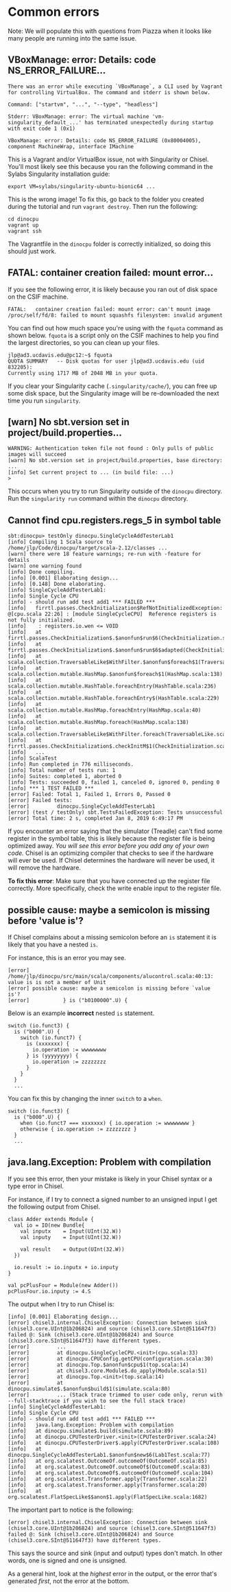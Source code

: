 # Common errors

Note: We will populate this with questions from Piazza when it looks like many people are running into the same issue.

## VBoxManage: error: Details: code NS_ERROR_FAILURE...

```
There was an error while executing `VBoxManage`, a CLI used by Vagrant
for controlling VirtualBox. The command and stderr is shown below.

Command: ["startvm", "...", "--type", "headless"]

Stderr: VBoxManage: error: The virtual machine 'vm-singularity_default_...' has terminated unexpectedly during startup with exit code 1 (0x1)

VBoxManage: error: Details: code NS_ERROR_FAILURE (0x80004005), component MachineWrap, interface IMachine
```

This is a Vagrant and/or VirtualBox issue, not with Singularity or Chisel.
You'll most likely see this because you ran the following command in the Sylabs Singularity installation guide:

```
export VM=sylabs/singularity-ubuntu-bionic64 ...
```

This is the wrong image!
To fix this, go back to the folder you created during the tutorial and run `vagrant destroy`.
Then run the following:

```
cd dinocpu
vagrant up
vagrant ssh
```

The Vagrantfile in the `dinocpu` folder is correctly initialized, so doing this should just work.

## FATAL: container creation failed: mount error...

If you see the following error, it is likely because you ran out of disk space on the CSIF machine.

```
FATAL:   container creation failed: mount error: can't mount image /proc/self/fd/8: failed to mount squashfs filesystem: invalid argument
```

You can find out how much space you're using with the `fquota` command as shown below.
`fquota` is a script only on the CSIF machines to help you find the largest directories, so you can clean up your files.

```
jlp@ad3.ucdavis.edu@pc12:~$ fquota
QUOTA SUMMARY   -- Disk quotas for user jlp@ad3.ucdavis.edu (uid 832205):
Currently using 1717 MB of 2048 MB in your quota.
```

If you clear your Singularity cache (`.singularity/cache/`), you can free up some disk space, but the Singularity image will be re-downloaded the next time you run `singularity`.

## [warn] No sbt.version set in project/build.properties...

```
WARNING: Authentication token file not found : Only pulls of public images will succeed
[warn] No sbt.version set in project/build.properties, base directory: ...
[info] Set current project to ... (in build file: ...)
>
```

This occurs when you try to run Singularity outside of the `dinocpu` directory.
Run the `singularity run` command within the `dinocpu` directory.

## Cannot find cpu.registers.regs_5 in symbol table

```
sbt:dinocpu> testOnly dinocpu.SingleCycleAddTesterLab1
[info] Compiling 1 Scala source to /home/jlp/Code/dinocpu/target/scala-2.12/classes ...
[warn] there were 18 feature warnings; re-run with -feature for details
[warn] one warning found
[info] Done compiling.
[info] [0.001] Elaborating design...
[info] [0.148] Done elaborating.
[info] SingleCycleAddTesterLab1:
[info] Single Cycle CPU
[info] - should run add test add1 *** FAILED ***
[info]   firrtl.passes.CheckInitialization$RefNotInitializedException: @[cpu.scala 22:26] : [module SingleCycleCPU]  Reference registers is not fully initialized.
[info]    : registers.io.wen <= VOID
[info]   at firrtl.passes.CheckInitialization$.$anonfun$run$6(CheckInitialization.scala:79)
[info]   at firrtl.passes.CheckInitialization$.$anonfun$run$6$adapted(CheckInitialization.scala:74)
[info]   at scala.collection.TraversableLike$WithFilter.$anonfun$foreach$1(TraversableLike.scala:789)
[info]   at scala.collection.mutable.HashMap.$anonfun$foreach$1(HashMap.scala:138)
[info]   at scala.collection.mutable.HashTable.foreachEntry(HashTable.scala:236)
[info]   at scala.collection.mutable.HashTable.foreachEntry$(HashTable.scala:229)
[info]   at scala.collection.mutable.HashMap.foreachEntry(HashMap.scala:40)
[info]   at scala.collection.mutable.HashMap.foreach(HashMap.scala:138)
[info]   at scala.collection.TraversableLike$WithFilter.foreach(TraversableLike.scala:788)
[info]   at firrtl.passes.CheckInitialization$.checkInitM$1(CheckInitialization.scala:74)
[info]   ...
[info] ScalaTest
[info] Run completed in 776 milliseconds.
[info] Total number of tests run: 1
[info] Suites: completed 1, aborted 0
[info] Tests: succeeded 0, failed 1, canceled 0, ignored 0, pending 0
[info] *** 1 TEST FAILED ***
[error] Failed: Total 1, Failed 1, Errors 0, Passed 0
[error] Failed tests:
[error]         dinocpu.SingleCycleAddTesterLab1
[error] (test / testOnly) sbt.TestsFailedException: Tests unsuccessful
[error] Total time: 2 s, completed Jan 8, 2019 6:49:17 PM
```

If you encounter an error saying that the simulator (Treadle) can't find some register in the symbol table, this is likely because the register file is being optimized away.
*You will see this error before you add any of your own code.*
Chisel is an optimizing compiler that checks to see if the hardware will ever be used.
If Chisel determines the hardware will never be used, it will remove the hardware.

**To fix this error**: Make sure that you have connected up the register file correctly.
More specifically, check the write enable input to the register file.

## possible cause: maybe a semicolon is missing before 'value is'?

If Chisel complains about a missing semicolon before an `is` statement it is likely that you have a nested `is`.

For instance, this is an error you may see.

```
[error] /home/jlp/dinocpu/src/main/scala/components/alucontrol.scala:40:13: value is is not a member of Unit
[error] possible cause: maybe a semicolon is missing before `value is'?
[error]           } is ("b0100000".U) {
```

Below is an example **incorrect** nested `is` statement.

```
switch (io.funct3) {
  is ("b000".U) {
    switch (io.funct7) {
      is (xxxxxxx) {
        io.operation := wwwwwwww
      } is (yyyyyyyy) {
        io.operation := zzzzzzzz
      }
    }
  }
  ...
```

You can fix this by changing the inner `switch` to a `when`.

```
switch (io.funct3) {
  is ("b000".U) {
    when (io.funct7 === xxxxxxx) { io.operation := wwwwwwww }
    otherwise { io.operation := zzzzzzzz }
  }
  ...
```

## java.lang.Exception: Problem with compilation

If you see this error, then your mistake is likely in your Chisel syntax or a type error in Chisel.

For instance, if I try to connect a signed number to an unsigned input I get the following output from Chisel.

```
class Adder extends Module {
  val io = IO(new Bundle{
    val inputx    = Input(UInt(32.W))
    val inputy    = Input(UInt(32.W))

    val result    = Output(UInt(32.W))
  })

  io.result := io.inputx + io.inputy
}
```

```
val pcPlusFour = Module(new Adder())
pcPlusFour.io.inputy := 4.S
```

The output when I try to run Chisel is:

```
[info] [0.001] Elaborating design...
[error] chisel3.internal.ChiselException: Connection between sink (chisel3.core.UInt@1b206824) and source (chisel3.core.SInt@511647f3)
failed @: Sink (chisel3.core.UInt@1b206824) and Source (chisel3.core.SInt@511647f3) have different types.
[error]         ...
[error]         at dinocpu.SingleCycleCPU.<init>(cpu.scala:33)
[error]         at dinocpu.CPUConfig.getCPU(configuration.scala:30)
[error]         at dinocpu.Top.$anonfun$cpu$1(top.scala:14)
[error]         at chisel3.core.Module$.do_apply(Module.scala:51)
[error]         at dinocpu.Top.<init>(top.scala:14)
[error]         at dinocpu.simulate$.$anonfun$build$1(simulate.scala:80)
[error]         ... (Stack trace trimmed to user code only, rerun with --full-stacktrace if you wish to see the full stack trace)
[info] SingleCycleAddTesterLab1:
[info] Single Cycle CPU
[info] - should run add test add1 *** FAILED ***
[info]   java.lang.Exception: Problem with compilation
[info]   at dinocpu.simulate$.build(simulate.scala:89)
[info]   at dinocpu.CPUTesterDriver.<init>(CPUTesterDriver.scala:24)
[info]   at dinocpu.CPUTesterDriver$.apply(CPUTesterDriver.scala:108)
[info]   at dinocpu.SingleCycleAddTesterLab1.$anonfun$new$6(Lab1Test.scala:77)
[info]   at org.scalatest.OutcomeOf.outcomeOf(OutcomeOf.scala:85)
[info]   at org.scalatest.OutcomeOf.outcomeOf$(OutcomeOf.scala:83)
[info]   at org.scalatest.OutcomeOf$.outcomeOf(OutcomeOf.scala:104)
[info]   at org.scalatest.Transformer.apply(Transformer.scala:22)
[info]   at org.scalatest.Transformer.apply(Transformer.scala:20)
[info]   at org.scalatest.FlatSpecLike$$anon$1.apply(FlatSpecLike.scala:1682)
```

The important part to notice is the following:

```
[error] chisel3.internal.ChiselException: Connection between sink (chisel3.core.UInt@1b206824) and source (chisel3.core.SInt@511647f3)
failed @: Sink (chisel3.core.UInt@1b206824) and Source (chisel3.core.SInt@511647f3) have different types.
```

This says the source and sink (input and output) types don't match.
In other words, one is signed and one is unsigned.

As a general hint, look at the *highest* error in the output, or the error that's generated *first*, not the error at the bottom.
